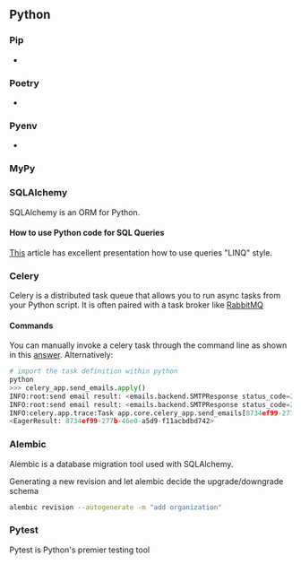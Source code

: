 ## Python

### Pip

-

### Poetry

-

### Pyenv

-

### MyPy

### SQLAlchemy

SQLAlchemy is an ORM for Python.

#### How to use Python code for SQL Queries

[This](https://hackersandslackers.com/database-queries-sqlalchemy-orm/) article has excellent presentation how to use queries "LINQ" style.

### Celery

Celery is a distributed task queue that allows you to run async tasks from your Python script. It is often paired with a task broker like [RabbitMQ](./rabbitmq.md)

#### Commands

You can manually invoke a celery task through the command line as shown in this [answer](https://stackoverflow.com/questions/12900023/how-can-i-run-a-celery-periodic-task-from-the-shell-manually). Alternatively:

```python
# import the task definition within python
python
>>> celery_app.send_emails.apply()
INFO:root:send email result: <emails.backend.SMTPResponse status_code=250 status_text=b'OK queued as 491fc166-5f34-486f-b1d0-98a9c5f6a9ee'>
INFO:root:send email result: <emails.backend.SMTPResponse status_code=250 status_text=b'OK queued as 759af8e3-4c7d-4071-8117-21a8a0813711'>
INFO:celery.app.trace:Task app.core.celery_app.send_emails[8734ef99-277b-46e0-a5d9-f11acbdbd742] succeeded in 0.8479202999733388s: None
<EagerResult: 8734ef99-277b-46e0-a5d9-f11acbdbd742>
```

### Alembic

Alembic is a database migration tool used with SQLAlchemy.

Generating a new revision and let alembic decide the upgrade/downgrade schema

```bash
alembic revision --autogenerate -m "add organization"

```

### Pytest

Pytest is Python's premier testing tool
